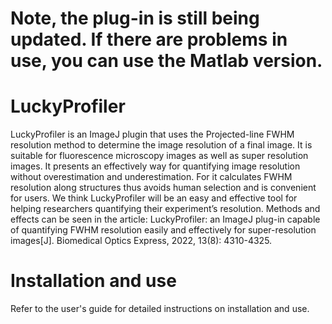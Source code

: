 # Note, the plug-in is still being updated. If there are problems in use, you can use the Matlab version.
# LuckyProfiler
LuckyProfiler is an ImageJ plugin that uses the Projected-line FWHM resolution method to determine the image resolution of a final image. It is suitable for fluorescence microscopy images as well as super resolution images. It presents an effectively way for quantifying image resolution without overestimation and underestimation. For it calculates FWHM resolution along structures thus avoids human selection and is convenient for users. We think LuckyProfiler will be an easy and effective tool for helping researchers quantifying their experiment’s resolution.
Methods and effects can be seen in the article: LuckyProfiler: an ImageJ plug-in capable of quantifying FWHM resolution easily and effectively for super-resolution images[J]. Biomedical Optics Express, 2022, 13(8): 4310-4325.
# Installation and use
Refer to the user's guide for detailed instructions on installation and use.
